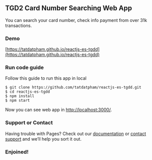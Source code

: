 ## TGD2 Card Number Searching Web App

You can search your card number, check info payment from over 31k transactions.


### Demo
[https://tatdatpham.github.io/reactjs-es-tgdd](https://tatdatpham.github.io/reactjs-es-tgdd)


### Run code guide

Follow this guide to run this app in local

```
$ git clone https://github.com/tatdatpham/reactjs-es-tgdd.git
$ cd reactjs-es-tgdd
$ npm install
$ npm start
```

Now you can see web app in [http://localhost:3000/](http://localhost:3000/).

### Support or Contact

Having trouble with Pages? Check out our [documentation](https://help.github.com/categories/github-pages-basics/) or [contact support](https://github.com/tatdatpham) and we’ll help you sort it out.

### Enjoined!
